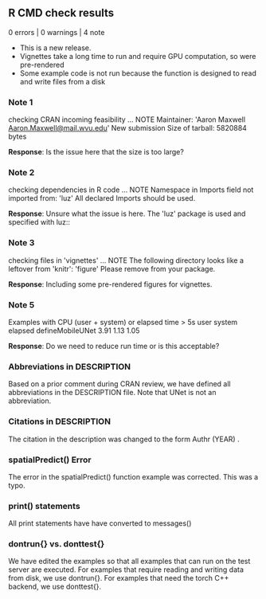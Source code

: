 ## R CMD check results

0 errors | 0 warnings | 4 note

* This is a new release.
* Vignettes take a long time to run and require GPU computation, so were pre-rendered
* Some example code is not run because the function is designed to read and write files from a disk

### Note 1

checking CRAN incoming feasibility ... NOTE
Maintainer: 'Aaron Maxwell <Aaron.Maxwell@mail.wvu.edu>'
New submission
Size of tarball: 5820884 bytes

**Response**: Is the issue here that the size is too large?

### Note 2

checking dependencies in R code ... NOTE
Namespace in Imports field not imported from: 'luz'
All declared Imports should be used.

**Response**: Unsure what the issue is here. The 'luz' package is used and specified with luz::

### Note 3

checking files in 'vignettes' ... NOTE
The following directory looks like a leftover from 'knitr': 'figure'
Please remove from your package.

**Response**: Including some pre-rendered figures for vignettes. 

### Note 5
Examples with CPU (user + system) or elapsed time > 5s
user system elapsed
defineMobileUNet 3.91   1.13    1.05

**Response**: Do we need to reduce run time or is this acceptable?


### Abbreviations in DESCRIPTION

Based on a prior comment during CRAN review, we have defined all abbreviations in the DESCRIPTION file. Note that UNet is not an abbreviation. 

### Citations in DESCRIPTION

The citation in the description was changed to the form Authr (YEAR) <doi>.

### spatialPredict() Error

The error in the spatialPredict() function example was corrected. This was a typo. 

### print() statements

All print statements have have converted to messages()

### dontrun{} vs. donttest{}

We have edited the examples so that all examples that can run on the test server are executed. 
For examples that require reading and writing data from disk, we use dontrun{}.
For examples that need the torch C++ backend, we use donttest{}.

